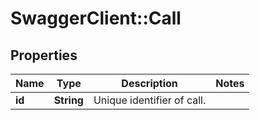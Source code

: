 # SwaggerClient::Call

## Properties
Name | Type | Description | Notes
------------ | ------------- | ------------- | -------------
**id** | **String** | Unique identifier of call. | 


